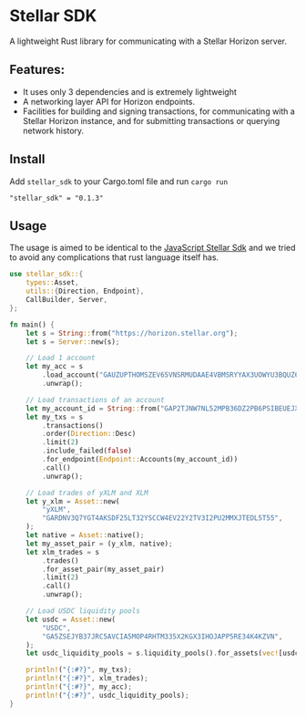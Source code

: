 # Stellar SDK

A lightweight Rust library for communicating with a Stellar Horizon server.

## Features:

- It uses only 3 dependencies and is extremely lightweight
- A networking layer API for Horizon endpoints.
- Facilities for building and signing transactions, for communicating with a Stellar Horizon instance, and for submitting transactions or querying network history.

## Install

Add `stellar_sdk` to your Cargo.toml file and run `cargo run`

```
"stellar_sdk" = "0.1.3"
```

## Usage

The usage is aimed to be identical to the [JavaScript Stellar Sdk](https://github.com/stellar/js-stellar-sdk) and we tried to avoid any complications that rust language itself has.

```rust
use stellar_sdk::{
    types::Asset,
    utils::{Direction, Endpoint},
    CallBuilder, Server,
};

fn main() {
    let s = String::from("https://horizon.stellar.org");
    let s = Server::new(s);

    // Load 1 account
    let my_acc = s
        .load_account("GAUZUPTHOMSZEV65VNSRMUDAAE4VBMSRYYAX3UOWYU3BQUZ6OK65NOWM")
        .unwrap();

    // Load transactions of an account
    let my_account_id = String::from("GAP2TJNW7NL52MPB36DZ2PB6PSIBEUEJXDG325BJQKUNDQBPKX3E2DLV");
    let my_txs = s
        .transactions()
        .order(Direction::Desc)
        .limit(2)
        .include_failed(false)
        .for_endpoint(Endpoint::Accounts(my_account_id))
        .call()
        .unwrap();

    // Load trades of yXLM and XLM
    let y_xlm = Asset::new(
        "yXLM",
        "GARDNV3Q7YGT4AKSDF25LT32YSCCW4EV22Y2TV3I2PU2MMXJTEDL5T55",
    );
    let native = Asset::native();
    let my_asset_pair = (y_xlm, native);
    let xlm_trades = s
        .trades()
        .for_asset_pair(my_asset_pair)
        .limit(2)
        .call()
        .unwrap();

    // Load USDC liquidity pools
    let usdc = Asset::new(
        "USDC",
        "GA5ZSEJYB37JRC5AVCIA5MOP4RHTM335X2KGX3IHOJAPP5RE34K4KZVN",
    );
    let usdc_liquidity_pools = s.liquidity_pools().for_assets(vec![usdc]).call().unwrap();

    println!("{:#?}", my_txs);
    println!("{:#?}", xlm_trades);
    println!("{:#?}", my_acc);
    println!("{:#?}", usdc_liquidity_pools);
}
```
